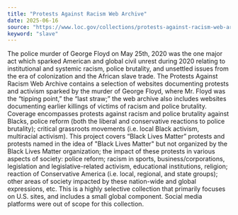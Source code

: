 ```yaml
---
title: "Protests Against Racism Web Archive"
date: 2025-06-16
source: "https://www.loc.gov/collections/protests-against-racism-web-archive/about-this-collection/"
keyword: "slave"
---
```


The police murder of George Floyd on May 25th, 2020 was the one major act which sparked American and global civil unrest during 2020 relating to institutional and systemic racism, police brutality, and unsettled issues from the era of colonization and the African slave trade. The Protests Against Racism Web Archive contains a selection of websites documenting protests and activism sparked by the murder of George Floyd, where Mr. Floyd was the “tipping point,” the “last straw;” the web archive also includes websites documenting earlier killings of victims of racism and police brutality. Coverage encompasses protests against racism and police brutality against Blacks, police reform (both the liberal and conservative reactions to police brutality); critical grassroots movements (i.e. local Black activism, multiracial activism). This project covers “Black Lives Matter” protests and protests named in the idea of "Black Lives Matter" but not organized by the Black Lives Matter organization; the impact of these protests in various aspects of society: police reform; racism in sports, business/corporations, legislation and legislative-related activism, educational institutions, religion; reaction of Conservative America (i.e. local, regional, and state groups); other areas of society impacted by these nation-wide and global expressions, etc. This is a highly selective collection that primarily focuses on U.S. sites, and includes a small global component. Social media platforms were out of scope for this collection.

